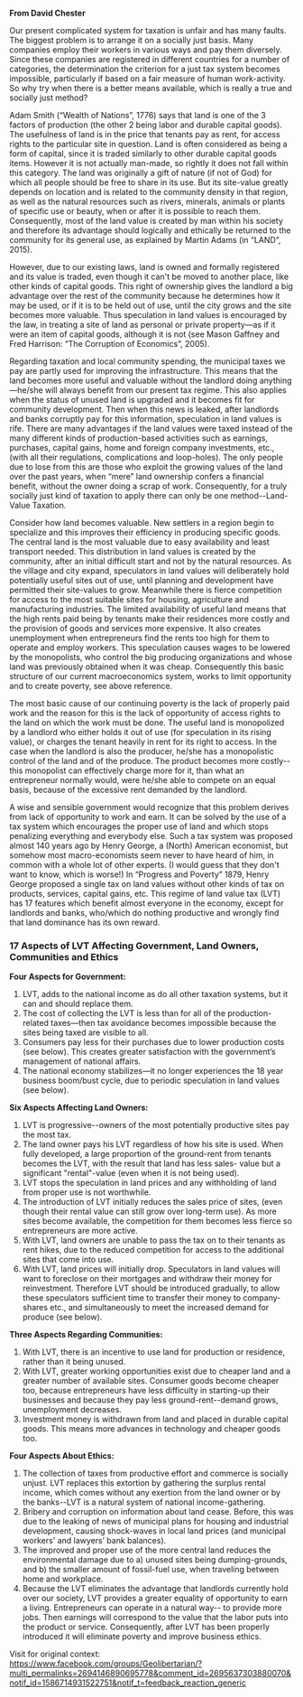 **From David Chester**

Our present complicated system for taxation is unfair and has many faults. The biggest problem is to arrange it on a socially just basis. Many companies employ their workers in various ways and pay them diversely. Since these companies are registered in different countries for a number of categories, the determination the criterion for a just tax system becomes impossible, particularly if based on a fair measure of human work-activity. So why try when there is a better means available, which is really a true and socially just method?

Adam Smith (“Wealth of Nations”, 1776) says that land is one of the 3 factors of production (the other 2 being labor and durable capital goods). The usefulness of land is in the price that tenants pay as rent, for access rights to the particular site in question. Land is often considered as being a form of capital, since it is traded similarly to other durable capital goods items. However it is not actually man-made, so rightly it does not fall within this category. The land was originally a gift of nature (if not of God) for which all people should be free to share in its use. But its site-value greatly depends on location and is related to the community density in that region, as well as the natural resources such as rivers, minerals, animals or plants of specific use or beauty, when or after it is possible to reach them. Consequently, most of the land value is created by man within his society and therefore its advantage should logically and ethically be returned to the community for its general use, as explained by Martin Adams (in “LAND”, 2015).

However, due to our existing laws, land is owned and formally registered and its value is traded, even though it can't be moved to another place, like other kinds of capital goods. This right of ownership gives the landlord a big advantage over the rest of the community because he determines how it may be used, or if it is to be held out of use, until the city grows and the site becomes more valuable. Thus speculation in land values is encouraged by the law, in treating a site of land as personal or private property—as if it were an item of capital goods, although it is not (see Mason Gaffney and Fred Harrison: “The Corruption of Economics”, 2005).

Regarding taxation and local community spending, the municipal taxes we pay are partly used for improving the infrastructure. This means that the land becomes more useful and valuable without the landlord doing anything—he/she will always benefit from our present tax regime. This also applies when the status of unused land is upgraded and it becomes fit for community development. Then when this news is leaked, after landlords and banks corruptly pay for this information, speculation in land values is rife. There are many advantages if the land values were taxed instead of the many different kinds of production-based activities such as earnings, purchases, capital gains, home and foreign company investments, etc., (with all their regulations, complications and loop-holes). The only people due to lose from this are those who exploit the growing values of the land over the past years, when “mere” land ownership confers a financial benefit, without the owner doing a scrap of work. Consequently, for a truly socially just kind of taxation to apply there can only be one method--Land-Value Taxation.

Consider how land becomes valuable. New settlers in a region begin to specialize and this improves their efficiency in producing specific goods. The central land is the most valuable due to easy availability and least transport needed. This distribution in land values is created by the community, after an initial difficult start and not by the natural resources. As the village and city expand, speculators in land values will deliberately hold potentially useful sites out of use, until planning and development have permitted their site-values to grow. Meanwhile there is fierce competition for access to the most suitable sites for housing, agriculture and manufacturing industries. The limited availability of useful land means that the high rents paid being by tenants make their residences more costly and the provision of goods and services more expensive. It also creates unemployment when entrepreneurs find the rents too high for them to operate and employ workers. This speculation causes wages to be lowered by the monopolists, who control the big producing organizations and whose land was previously obtained when it was cheap. Consequently this basic structure of our current macroeconomics system, works to limit opportunity and to create poverty, see above reference.

The most basic cause of our continuing poverty is the lack of properly paid work and the reason for this is the lack of opportunity of access rights to the land on which the work must be done. The useful land is monopolized by a landlord who either holds it out of use (for speculation in its rising value), or charges the tenant heavily in rent for its right to access. In the case when the landlord is also the producer, he/she has a monopolistic control of the land and of the produce. The product becomes more costly--this monopolist can effectively charge more for it, than what an entrepreneur normally would, were he/she able to compete on an equal basis, because of the excessive rent demanded by the landlord.

A wise and sensible government would recognize that this problem derives from lack of opportunity to work and earn. It can be solved by the use of a tax system which encourages the proper use of land and which stops penalizing everything and everybody else. Such a tax system was proposed almost 140 years ago by Henry George, a (North) American economist, but somehow most macro-economists seem never to have heard of him, in common with a whole lot of other experts. (I would guess that they don't want to know, which is worse!) In “Progress and Poverty” 1879, Henry George proposed a single tax on land values without other kinds of tax on products, services, capital gains, etc. This regime of land value tax (LVT) has 17 features which benefit almost everyone in the economy, except for landlords and banks, who/which do nothing productive and wrongly find that land dominance has its own reward.

### 17 Aspects of LVT Affecting Government, Land Owners, Communities and Ethics

**Four Aspects for Government:**
1. LVT, adds to the national income as do all other taxation systems, but it can and should replace them.
2. The cost of collecting the LVT is less than for all of the production-related taxes—then tax avoidance becomes impossible because the sites being taxed are visible to all.
3. Consumers pay less for their purchases due to lower production costs (see below). This creates greater satisfaction with the government’s management of national affairs.
4. The national economy stabilizes—it no longer experiences the 18 year business boom/bust cycle, due to periodic speculation in land values (see below).

**Six Aspects Affecting Land Owners:**
1. LVT is progressive--owners of the most potentially productive sites pay the most tax.
2. The land owner pays his LVT regardless of how his site is used. When fully developed, a large proportion of the ground-rent from tenants becomes the LVT, with the result that land has less sales- value but a significant "rental"-value (even when it is not being used).
3. LVT stops the speculation in land prices and any withholding of land from proper use is not worthwhile.
4. The introduction of LVT initially reduces the sales price of sites, (even though their rental value can still grow over long-term use). As more sites become available, the competition for them becomes less fierce so entrepreneurs are more active.
5. With LVT, land owners are unable to pass the tax on to their tenants as rent hikes, due to the reduced competition for access to the additional sites that come into use.
6. With LVT, land prices will initially drop. Speculators in land values will want to foreclose on their mortgages and withdraw their money for reinvestment. Therefore LVT should be introduced gradually, to allow these speculators sufficient time to transfer their money to company-shares etc., and simultaneously to meet the increased demand for produce (see below).

**Three Aspects Regarding Communities:**
1. With LVT, there is an incentive to use land for production or residence, rather than it being unused.
2. With LVT, greater working opportunities exist due to cheaper land and a greater number of available sites. Consumer goods become cheaper too, because entrepreneurs have less difficulty in starting-up their businesses and because they pay less ground-rent--demand grows, unemployment decreases.
3. Investment money is withdrawn from land and placed in durable capital goods. This means more advances in technology and cheaper goods too.

**Four Aspects About Ethics:**
1. The collection of taxes from productive effort and commerce is socially unjust. LVT replaces this extortion by gathering the surplus rental income, which comes without any exertion from the land owner or by the banks--LVT is a natural system of national income-gathering.
2. Bribery and corruption on information about land cease. Before, this was due to the leaking of news of municipal plans for housing and industrial development, causing shock-waves in local land prices (and municipal workers' and lawyers’ bank balances).
3. The improved and proper use of the more central land reduces the environmental damage due to a) unused sites being dumping-grounds, and b) the smaller amount of fossil-fuel use, when traveling between home and workplace.
4. Because the LVT eliminates the advantage that landlords currently hold over our society, LVT provides a greater equality of opportunity to earn a living. Entrepreneurs can operate in a natural way-- to provide more jobs. Then earnings will correspond to the value that the labor puts into the product or service. Consequently, after LVT has been properly introduced it will eliminate poverty and improve business ethics.

Visit for original context: https://www.facebook.com/groups/Geolibertarian/?multi_permalinks=2694146890695778&comment_id=2695637303880070&notif_id=1586714931522751&notif_t=feedback_reaction_generic
